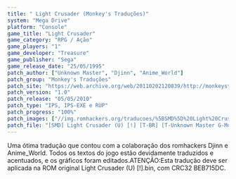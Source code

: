 ```yaml
---
title: " Light Crusader (Monkey's Traduções)"
system: "Mega Drive"
platform: "Console"
game_title: "Light Crusader"
game_category: "RPG / Ação"
game_players: "1"
game_developer: "Treasure"
game_publisher: "Sega"
game_release_date: "25/05/1995"
patch_author: ["Unknown Master", "Djinn", "Anime_World"]
patch_group: "Monkey's Traduções"
patch_site: "https://web.archive.org/web/20110202120839/http://monkeystraducoes.com/"
patch_version: "1.0"
patch_release: "05/05/2010"
patch_type: "IPS, IPS-EXE e RUP"
patch_progress: "100%"
patch_images: ["//img.romhackers.org/traducoes/%5BSMD%5D%20Light%20Crusader%20-%20Monkey's%20Tradu%C3%A7%C3%B5es%20-%201.png","//img.romhackers.org/traducoes/%5BSMD%5D%20Light%20Crusader%20-%20Monkey's%20Tradu%C3%A7%C3%B5es%20-%202.png","//img.romhackers.org/traducoes/%5BSMD%5D%20Light%20Crusader%20-%20Monkey's%20Tradu%C3%A7%C3%B5es%20-%203.png"]
patch_file: "[SMD] Light Crusader (U) [!] [T-BR] [T-Unknown Master G-Monkey's Traduções] [V-1.0 P-100% A-2010].rar"
---
```

Uma ótima tradução que contou com a colaboração dos romhackers Djinn e Anime_World. Todos os textos do jogo estão devidamente traduzidos e acentuados, e os gráficos foram editados.ATENÇÃO:Esta tradução deve ser aplicada na ROM original Light Crusader (U) [!].bin, com CRC32 BEB715DC.